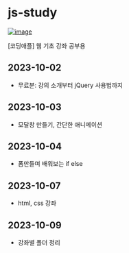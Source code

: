# js-study


[![image](https://codingapple.com/wp-content/uploads/2019/06/logo2-3.png)](https://codingapple.com)


[코딩애플] 웹 기초 강좌 공부용


## 2023-10-02

- 무료분: 강의 소개부터 jQuery 사용법까지


## 2023-10-03

- 모달창 만들기, 간단한 애니메이션

## 2023-10-04
- 폼만들며 배워보는 if else

## 2023-10-07
- html, css 강좌

## 2023-10-09
- 강좌별 폴더 정리
